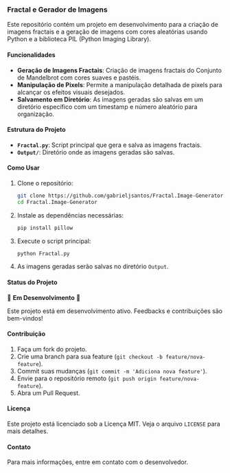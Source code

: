 ### Fractal e Gerador de Imagens

Este repositório contém um projeto em desenvolvimento para a criação de imagens fractais e a geração de imagens com cores aleatórias usando Python e a biblioteca PIL (Python Imaging Library).

#### Funcionalidades

- **Geração de Imagens Fractais**: Criação de imagens fractais do Conjunto de Mandelbrot com cores suaves e pastéis.
- **Manipulação de Pixels**: Permite a manipulação detalhada de pixels para alcançar os efeitos visuais desejados.
- **Salvamento em Diretório**: As imagens geradas são salvas em um diretório específico com um timestamp e número aleatório para organização.

#### Estrutura do Projeto

- **`Fractal.py`**: Script principal que gera e salva as imagens fractais.
- **`Output/`**: Diretório onde as imagens geradas são salvas.

#### Como Usar

1. Clone o repositório:
    ```bash
    git clone https://github.com/gabrieljsantos/Fractal.Image-Generator.git
    cd Fractal.Image-Generator
    ```

2. Instale as dependências necessárias:
    ```bash
    pip install pillow
    ```

3. Execute o script principal:
    ```bash
    python Fractal.py
    ```

4. As imagens geradas serão salvas no diretório `Output`.


#### Status do Projeto

🚧 **Em Desenvolvimento** 🚧

Este projeto está em desenvolvimento ativo. Feedbacks e contribuições são bem-vindos!

#### Contribuição

1. Faça um fork do projeto.
2. Crie uma branch para sua feature (`git checkout -b feature/nova-feature`).
3. Commit suas mudanças (`git commit -m 'Adiciona nova feature'`).
4. Envie para o repositório remoto (`git push origin feature/nova-feature`).
5. Abra um Pull Request.

#### Licença

Este projeto está licenciado sob a Licença MIT. Veja o arquivo `LICENSE` para mais detalhes.

#### Contato

Para mais informações, entre em contato com o desenvolvedor.